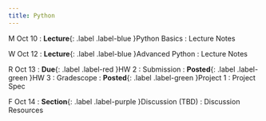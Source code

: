 ```yaml
---
title: Python
---
```


M Oct 10
: **Lecture**{: .label .label-blue }Python Basics
  : Lecture Notes

W Oct 12
: **Lecture**{: .label .label-blue }Advanced Python
  : Lecture Notes

R Oct 13
: **Due**{: .label .label-red }HW 2
  : Submission
: **Posted**{: .label .label-green }HW 3
  : Gradescope
: **Posted**{: .label .label-green }Project 1
  : Project Spec

F Oct 14
: **Section**{: .label .label-purple }Discussion (TBD)
  : Discussion Resources
